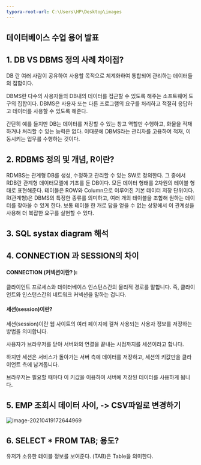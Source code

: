 ```yaml
---
typora-root-url: C:\Users\HP\Desktop\images
---
```




## 데이터베이스 수업 용어 발표

## 1. DB VS DBMS 정의 사례 차이점?

DB 란 여러 사람이 공유하여 사용할 목적으로 체계화하여 통합되어 관리하는 데이터들의 집합이다.

DBMS란 다수의 사용자들의 DB내의 데이터를 접근할 수 있도록 해주는 소프트웨어 도구의 집합이다. DBMS은 사용자 또는 다른 프로그램의 요구를 처리하고 적절히 응답하고 데이터를 사용할 수 있도록 해준다. 

간단히 예를 들지만 DB는 데이터를 저장할 수 있는 창고 역할만 수행하고, 화물을 적재하거나 처리할 수 있는 능력은 없다. 이때문에 DBMS라는 관리자를 고용하여 적재, 이동시키는 업무를 수행하는 것이다.

## 2. RDBMS 정의 및 개념, R이란?

RDMBS는 관계형 DB를 생성, 수정하고 관리할 수 있는 SW로 정의한다. 그 중에서 RDB란 관계형 데이터모엘에 기초를 둔 DB이다. 모든 데이터 형태를 2차원의 테이블 형태로 표현해준다. 테이블은 ROW와 Column으로 이루어진 기본 데이터 저장 단위이다. R(관계형)은 DBMS의 특정한 종류를 의미하고, 여러 개의 테이블을 조합해 원하는 데이터를 찾아올 수 있게 한다. 보통 테이블 한 개로 답을 얻을 수 없는 상황에서 이 관계성을 사용해 더 복잡한 요구를 실현할 수 있다.

## 3. SQL systax diagram 해석







## 4. CONNECTION 과 SESSION의 차이

#### **CONNECTION (커넥션이란? )**:

클라이언트 프로세스와 데이터베이스 인스턴스간의 물리적 경로를 말합니다. 즉, 클라이언트와 인스턴스간의 네트워크 커넥션을 말하는 겁니다.

#### 세션(session)이란?

세션(session)이란 웹 사이트의 여러 페이지에 걸쳐 사용되는 사용자 정보를 저장하는 방법을 의미합니다.

사용자가 브라우저를 닫아 서버와의 연결을 끝내는 시점까지를 세션이라고 합니다.

하지만 세션은 서비스가 돌아가는 서버 측에 데이터를 저장하고, 세션의 키값만을 클라이언트 측에 남겨둡니다.

브라우저는 필요할 때마다 이 키값을 이용하여 서버에 저장된 데이터를 사용하게 됩니다.

## 5. EMP 조회시 데이터 사이, -> CSV파일로 변경하기

![image-20210419172644969](/image-20210419172644969.png)



## 6. SELECT * FROM TAB; 용도?

유저가 소유한 테이블 정보를 보여준다. (TAB)은 Table을 의미한다.



